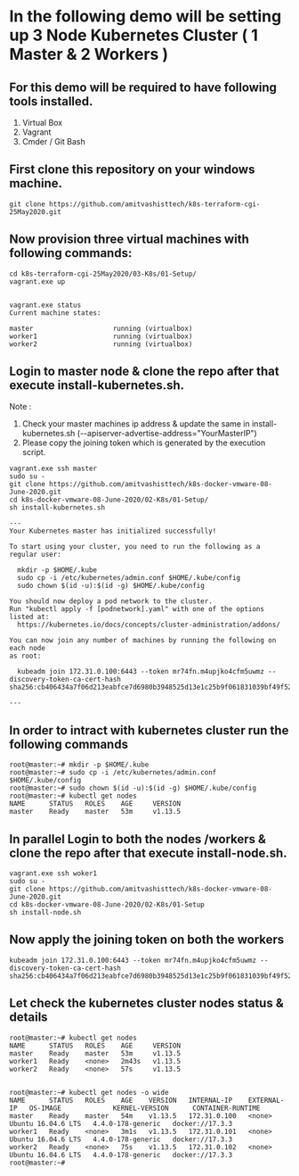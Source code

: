 # In the following demo will be setting up 3 Node Kubernetes Cluster ( 1 Master & 2 Workers ) 

## For this demo will be required to have following tools installed. 
1.	Virtual Box
2.	Vagrant 
3.	Cmder / Git Bash 

## First clone this repository on your windows machine.

```
git clone https://github.com/amitvashisttech/k8s-terraform-cgi-25May2020.git
``` 

## Now provision three virtual machines with following commands:

```
cd k8s-terraform-cgi-25May2020/03-K8s/01-Setup/
vagrant.exe up


vagrant.exe status
Current machine states:

master                    running (virtualbox)
worker1                   running (virtualbox)
worker2                   running (virtualbox)
```

## Login to master node & clone the repo after that execute install-kubernetes.sh. 

Note : 

1.	Check your master machines ip address & update the same in install-kubernetes.sh (--apiserver-advertise-address="YourMasterIP")
2.	Please copy the joining token which is generated by the execution script. 

```
vagrant.exe ssh master
sudo su - 
git clone https://github.com/amitvashisttech/k8s-docker-vmware-08-June-2020.git
cd k8s-docker-vmware-08-June-2020/02-K8s/01-Setup/
sh install-kubernetes.sh

---
Your Kubernetes master has initialized successfully!

To start using your cluster, you need to run the following as a regular user:

  mkdir -p $HOME/.kube
  sudo cp -i /etc/kubernetes/admin.conf $HOME/.kube/config
  sudo chown $(id -u):$(id -g) $HOME/.kube/config

You should now deploy a pod network to the cluster.
Run "kubectl apply -f [podnetwork].yaml" with one of the options listed at:
  https://kubernetes.io/docs/concepts/cluster-administration/addons/

You can now join any number of machines by running the following on each node
as root:

  kubeadm join 172.31.0.100:6443 --token mr74fn.m4upjko4cfm5uwmz --discovery-token-ca-cert-hash sha256:cb406434a7f06d213eabfce7d6980b3948525d13e1c25b9f061831039bf49f52

---
```
## In order to intract with kubernetes cluster run the following commands
```
root@master:~# mkdir -p $HOME/.kube
root@master:~# sudo cp -i /etc/kubernetes/admin.conf $HOME/.kube/config
root@master:~# sudo chown $(id -u):$(id -g) $HOME/.kube/config
root@master:~# kubectl get nodes
NAME      STATUS   ROLES    AGE     VERSION
master    Ready    master   53m     v1.13.5
```


## In parallel Login to both the nodes /workers & clone the repo after that execute install-node.sh. 

```
vagrant.exe ssh woker1
sudo su - 
git clone https://github.com/amitvashisttech/k8s-docker-vmware-08-June-2020.git
cd k8s-docker-vmware-08-June-2020/02-K8s/01-Setup
sh install-node.sh
```

## Now apply the joining token on both the workers
```
kubeadm join 172.31.0.100:6443 --token mr74fn.m4upjko4cfm5uwmz --discovery-token-ca-cert-hash sha256:cb406434a7f06d213eabfce7d6980b3948525d13e1c25b9f061831039bf49f52
```

## Let check the kubernetes cluster nodes status & details
```
root@master:~# kubectl get nodes
NAME      STATUS   ROLES    AGE     VERSION
master    Ready    master   53m     v1.13.5
worker1   Ready    <none>   2m43s   v1.13.5
worker2   Ready    <none>   57s     v1.13.5


root@master:~# kubectl get nodes -o wide
NAME      STATUS   ROLES    AGE    VERSION   INTERNAL-IP    EXTERNAL-IP   OS-IMAGE             KERNEL-VERSION      CONTAINER-RUNTIME
master    Ready    master   54m    v1.13.5   172.31.0.100   <none>        Ubuntu 16.04.6 LTS   4.4.0-178-generic   docker://17.3.3
worker1   Ready    <none>   3m1s   v1.13.5   172.31.0.101   <none>        Ubuntu 16.04.6 LTS   4.4.0-178-generic   docker://17.3.3
worker2   Ready    <none>   75s    v1.13.5   172.31.0.102   <none>        Ubuntu 16.04.6 LTS   4.4.0-178-generic   docker://17.3.3
root@master:~#

```
